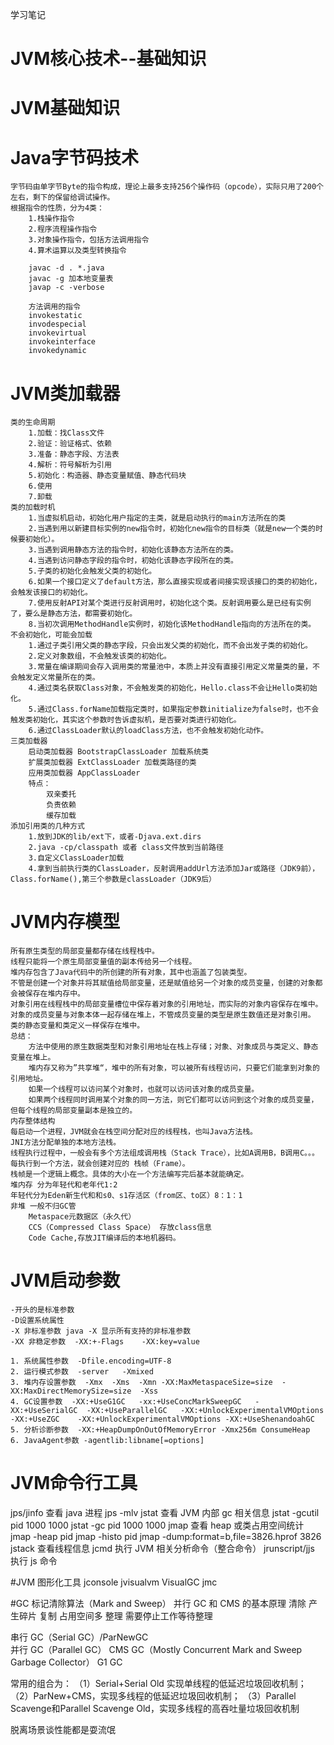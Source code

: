学习笔记
# JVM核心技术--基础知识 
# JVM基础知识 
# Java字节码技术 
	字节码由单字节Byte的指令构成，理论上最多支持256个操作码（opcode），实际只用了200个左右，剩下的保留给调试操作。
	根据指令的性质，分为4类：
		1.栈操作指令
		2.程序流程操作指令
		3.对象操作指令，包括方法调用指令
		4.算术运算以及类型转换指令
	
		javac -d . *.java
		javac -g 加本地变量表
		javap -c -verbose
		
		方法调用的指令
		invokestatic
		invodespecial
		invokevirtual
		invokeinterface
		invokedynamic
		
# JVM类加载器 
	类的生命周期
		1.加载：找Class文件
		2.验证：验证格式、依赖
		3.准备：静态字段、方法表
		4.解析：符号解析为引用
		5.初始化：构造器、静态变量赋值、静态代码块
		6.使用
		7.卸载
	类的加载时机
		1.当虚拟机启动，初始化用户指定的主类，就是启动执行的main方法所在的类
		2.当遇到用以新建目标实例的new指令时，初始化new指令的目标类（就是new一个类的时候要初始化）。
		3.当遇到调用静态方法的指令时，初始化该静态方法所在的类。
		4.当遇到访问静态字段的指令时，初始化该静态字段所在的类。
		5.子类的初始化会触发父类的初始化。
		6.如果一个接口定义了default方法，那么直接实现或者间接实现该接口的类的初始化，会触发该接口的初始化。
		7.使用反射API对某个类进行反射调用时，初始化这个类。反射调用要么是已经有实例了，要么是静态方法，都需要初始化。
		8.当初次调用MethodHandle实例时，初始化该MethodHandle指向的方法所在的类。
	不会初始化，可能会加载
		1.通过子类引用父类的静态字段，只会出发父类的初始化，而不会出发子类的初始化。
		2.定义对象数组，不会触发该类的初始化。
		3.常量在编译期间会存入调用类的常量池中，本质上并没有直接引用定义常量类的量，不会触发定义常量所在的类。
		4.通过类名获取Class对象，不会触发类的初始化，Hello.class不会让Hello类初始化。
		5.通过Class.forName加载指定类时，如果指定参数initialize为false时，也不会触发类初始化，其实这个参数时告诉虚拟机，是否要对类进行初始化。
		6.通过ClassLoader默认的loadClass方法，也不会触发初始化动作。
	三类加载器
		启动类加载器 BootstrapClassLoader 加载系统类
		扩展类加载器 ExtClassLoader 加载类路径的类
		应用类加载器 AppClassLoader 
		特点：
			双亲委托
			负责依赖
			缓存加载
	添加引用类的几种方式
		1.放到JDK的lib/ext下，或者-Djava.ext.dirs
		2.java -cp/classpath 或者 class文件放到当前路径
		3.自定义ClassLoader加载
		4.拿到当前执行类的ClassLoader，反射调用addUrl方法添加Jar或路径（JDK9前），Class.forName(),第三个参数是classLoader（JDK9后）
	
# JVM内存模型 
	所有原生类型的局部变量都存储在线程栈中。
	线程只能将一个原生局部变量值的副本传给另一个线程。
	堆内存包含了Java代码中的所创建的所有对象，其中也涵盖了包装类型。
	不管是创建一个对象并将其赋值给局部变量，还是赋值给另一个对象的成员变量，创建的对象都会被保存在堆内存中。
	对象引用在线程栈中的局部变量槽位中保存着对象的引用地址，而实际的对象内容保存在堆中。
	对象的成员变量与对象本体一起存储在堆上，不管成员变量的类型是原生数值还是对象引用。
	类的静态变量和类定义一样保存在堆中。
	总结：
		方法中使用的原生数据类型和对象引用地址在栈上存储；对象、对象成员与类定义、静态变量在堆上。
		堆内存又称为”共享堆“，堆中的所有对象，可以被所有线程访问，只要它们能拿到对象的引用地址。
		如果一个线程可以访问某个对象时，也就可以访问该对象的成员变量。
		如果两个线程同时调用某个对象的同一方法，则它们都可以访问到这个对象的成员变量，但每个线程的局部变量副本是独立的。
	内存整体结构
	每启动一个进程，JVM就会在栈空间分配对应的线程栈，也叫Java方法栈。
	JNI方法分配单独的本地方法栈。
	线程执行过程中，一般会有多个方法组成调用栈（Stack Trace），比如A调用B，B调用C。。。每执行到一个方法，就会创建对应的 栈帧（Frame）。
	栈帧是一个逻辑上概念。具体的大小在一个方法编写完后基本就能确定。
	堆内存 分为年轻代和老年代1:2
	年轻代分为Eden新生代和和s0、s1存活区（from区、to区）8：1：1
	非堆 一般不归GC管
		Metaspace元数据区（永久代）
		CCS（Compressed Class Space） 存放class信息
		Code Cache,存放JIT编译后的本地机器码。
	
# JVM启动参数 
	-开头的是标准参数
	-D设置系统属性
	-X 非标准参数 java -X 显示所有支持的非标准参数
	-XX 非稳定参数  -XX:+-Flags    -XX:key=value
	
	1. 系统属性参数  -Dfile.encoding=UTF-8
	2. 运行模式参数  -server   -Xmixed
	3. 堆内存设置参数  -Xmx  -Xms  -Xmn -XX:MaxMetaspaceSize=size  -XX:MaxDirectMemorySize=size  -Xss
	4. GC设置参数  -XX:+UseG1GC   -xx:+UseConcMarkSweepGC   -XX:+UseSerialGC  -XX:+UseParallelGC   -XX:+UnlockExperimentalVMOptions -XX:+UseZGC    -XX:+UnlockExperimentalVMOptions -XX:+UseShenandoahGC
	5. 分析诊断参数  -XX:+HeapDumpOnOutOfMemoryError -Xmx256m ConsumeHeap
	6. JavaAgent参数 -agentlib:libname[=options]
	
# JVM命令行工具
jps/jinfo 查看 java 进程      jps -mlv
jstat 查看 JVM 内部 gc 相关信息 jstat -gcutil pid 1000 1000    jstat -gc pid 1000 1000
jmap 查看 heap 或类占用空间统计 jmap -heap pid    jmap -histo pid   jmap -dump:format=b,file=3826.hprof
3826
jstack 查看线程信息
jcmd 执行 JVM 相关分析命令（整合命令）
jrunscript/jjs 执行 js 命令

#JVM 图形化工具 
 jconsole
 jvisualvm 
 VisualGC
 jmc
 
 #GC
 标记清除算法（Mark and Sweep） 并行 GC 和 CMS 的基本原理
	清除      产生碎片
	复制      占用空间多
	整理	  需要停止工作等待整理
	
 串行 GC（Serial GC）/ParNewGC    
 并行 GC（Parallel GC）
 CMS GC（Mostly Concurrent Mark and Sweep Garbage Collector）
 G1 GC
 
 常用的组合为：
（1）Serial+Serial Old 实现单线程的低延迟垃圾回收机制；
（2）ParNew+CMS，实现多线程的低延迟垃圾回收机制；
（3）Parallel Scavenge和Parallel Scavenge Old，实现多线程的高吞吐量垃圾回收机制

脱离场景谈性能都是耍流氓
